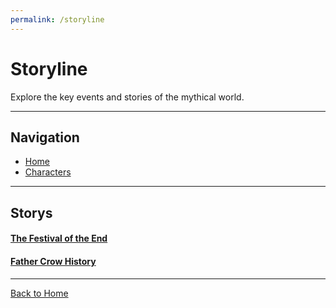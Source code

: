 ```yaml
---
permalink: /storyline
---
```


# Storyline

Explore the key events and stories of the mythical world.

---

## Navigation

- [Home](index)
- [Characters](characters)

---

## Storys

#### <a href="./storys/the-festival-of-the-end/the-festival-of-the-end.html">The Festival of the End</a>

#### <a href="./storys/father crow history/father_corw.md">Father Crow History</a>

---

[Back to Home](index.md)
